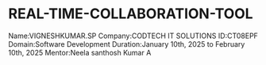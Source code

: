 # REAL-TIME-COLLABORATION-TOOL
Name:VIGNESHKUMAR.SP Company:CODTECH IT SOLUTIONS ID:CT08EPF Domain:Software Development Duration:January 10th, 2025 to February 10th, 2025 Mentor:Neela santhosh Kumar A
